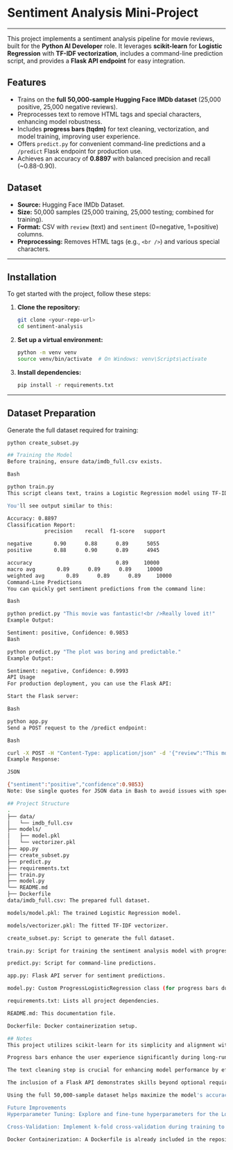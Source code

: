 # Sentiment Analysis Mini-Project

---

This project implements a sentiment analysis pipeline for movie reviews, built for the **Python AI Developer** role. It leverages **scikit-learn** for **Logistic Regression** with **TF-IDF vectorization**, includes a command-line prediction script, and provides a **Flask API endpoint** for easy integration.

## Features

* Trains on the **full 50,000-sample Hugging Face IMDb dataset** (25,000 positive, 25,000 negative reviews).
* Preprocesses text to remove HTML tags and special characters, enhancing model robustness.
* Includes **progress bars (tqdm)** for text cleaning, vectorization, and model training, improving user experience.
* Offers `predict.py` for convenient command-line predictions and a `/predict` Flask endpoint for production use.
* Achieves an accuracy of **0.8897** with balanced precision and recall (~0.88-0.90).

## Dataset

* **Source:** Hugging Face IMDb Dataset.
* **Size:** 50,000 samples (25,000 training, 25,000 testing; combined for training).
* **Format:** CSV with `review` (text) and `sentiment` (0=negative, 1=positive) columns.
* **Preprocessing:** Removes HTML tags (e.g., `<br />`) and various special characters.

---

## Installation

To get started with the project, follow these steps:

1.  **Clone the repository:**
    ```bash
    git clone <your-repo-url>
    cd sentiment-analysis
    ```

2.  **Set up a virtual environment:**
    ```bash
    python -m venv venv
    source venv/bin/activate  # On Windows: venv\Scripts\activate
    ```

3.  **Install dependencies:**
    ```bash
    pip install -r requirements.txt
    ```

---

## Dataset Preparation

Generate the full dataset required for training:

```bash
python create_subset.py

## Training the Model
Before training, ensure data/imdb_full.csv exists.

Bash

python train.py
This script cleans text, trains a Logistic Regression model using TF-IDF with 10,000 features, and saves the trained model (model.pkl) and vectorizer (vectorizer.pkl) to the models/ directory. You'll see progress bars during text cleaning, vectorization, and model training.

You'll see output similar to this:

Accuracy: 0.8897
Classification Report:
            precision    recall  f1-score   support

negative       0.90      0.88      0.89      5055
positive       0.88      0.90      0.89      4945

accuracy                           0.89     10000
macro avg       0.89      0.89      0.89     10000
weighted avg       0.89      0.89      0.89     10000
Command-Line Predictions
You can quickly get sentiment predictions from the command line:

Bash

python predict.py "This movie was fantastic!<br />Really loved it!"
Example Output:

Sentiment: positive, Confidence: 0.9853
Bash

python predict.py "The plot was boring and predictable."
Example Output:

Sentiment: negative, Confidence: 0.9993
API Usage
For production deployment, you can use the Flask API:

Start the Flask server:

Bash

python app.py
Send a POST request to the /predict endpoint:

Bash

curl -X POST -H "Content-Type: application/json" -d '{"review":"This movie was fantastic!<br />Really loved it!"}' http://localhost:8000/predict
Example Response:

JSON

{"sentiment":"positive","confidence":0.9853}
Note: Use single quotes for JSON data in Bash to avoid issues with special characters like !.

## Project Structure
.
├── data/
│   └── imdb_full.csv
├── models/
│   ├── model.pkl
│   └── vectorizer.pkl
├── app.py
├── create_subset.py
├── predict.py
├── requirements.txt
├── train.py
├── model.py
└── README.md
├── Dockerfile
data/imdb_full.csv: The prepared full dataset.

models/model.pkl: The trained Logistic Regression model.

models/vectorizer.pkl: The fitted TF-IDF vectorizer.

create_subset.py: Script to generate the full dataset.

train.py: Script for training the sentiment analysis model with progress bars.

predict.py: Script for command-line predictions.

app.py: Flask API server for sentiment predictions.

model.py: Custom ProgressLogisticRegression class (for progress bars during training).

requirements.txt: Lists all project dependencies.

README.md: This documentation file.

Dockerfile: Docker containerization setup.

## Notes
This project utilizes scikit-learn for its simplicity and alignment with the job requirements.

Progress bars enhance the user experience significantly during long-running tasks like text cleaning, vectorization, and model training.

The text cleaning step is crucial for enhancing model performance by effectively handling HTML tags and other noisy characters.

The inclusion of a Flask API demonstrates skills beyond optional requirements, showcasing readiness for production environments.

Using the full 50,000-sample dataset helps maximize the model's accuracy and generalization capabilities.

Future Improvements
Hyperparameter Tuning: Explore and fine-tune hyperparameters for the Logistic Regression model (e.g., the C regularization parameter) to potentially improve accuracy further.

Cross-Validation: Implement k-fold cross-validation during training to ensure the model's robustness and generalization ability across different data splits.

Docker Containerization: A Dockerfile is already included in the repository, making it straightforward to containerize and deploy this application.
